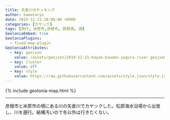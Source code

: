 ```yaml
---
title: 矢倉川カヤッキング
author: kamataryo
date: 2019-12-21 10:00:00 +0900
categories: [カヤック]
tags: [旅行, 米原市,彦根市, 琵琶湖, 湖]
GeoloniaEmbed: true
GeoloniaPlugins:
  - fixed-map-plugin
GeoloniaAttributes:
  - key: geojson
    value: /assets/geojson/2019-12-21-kayak-biwako-yagura-river.geojson
  - key: cluster
    value: off
  - key: style
    value: https://raw.githubusercontent.com/assets/style.json/style.json
---
```


{% include geolonia-map.html %}

---
彦根市と米原市の境にある川の矢倉川でカヤックした。松原海水浴場から出発し、川を遡行。結構汚いので冬以外は行きたくない。
